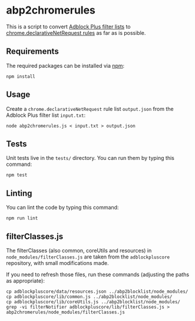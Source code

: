 # abp2chromerules

This is a script to convert [Adblock Plus filter lists](https://adblockplus.org/filters)
to [chrome.declarativeNetRequest rules](https://developer.chrome.com/extensions/declarativeNetRequest)
as far as is possible.

## Requirements

The required packages can be installed via [npm](https://npmjs.org):

    npm install

## Usage

Create a `chrome.declarativeNetRequest` rule list `output.json` from the Adblock Plus filter list `input.txt`:

    node abp2chromerules.js < input.txt > output.json

## Tests

Unit tests live in the `tests/` directory. You can run them by typing this command:

    npm test

## Linting

You can lint the code by typing this command:

    npm run lint

## filterClasses.js

The filterClasses (also common, coreUtils and resources) in `node_modules/filterClasses.js`
are taken from the `adblockpluscore` repository, with small modifications made.

If you need to refresh those files, run these commands (adjusting the paths as appropriate):

    cp adblockpluscore/data/resources.json ../abp2blocklist/node_modules/
    cp adblockpluscore/lib/common.js ../abp2blocklist/node_modules/
    cp adblockpluscore/lib/coreUtils.js ../abp2blocklist/node_modules/
    grep -vi filterNotifier adblockpluscore/lib/filterClasses.js > abp2chromerules/node_modules/filterClasses.js
